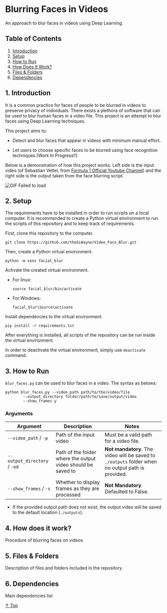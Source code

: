 # Blurring Faces in Videos

An approach to blur faces in videos using Deep Learning.

## Table of Contents

1. [Introduction](#1-introduction)
2. [Setup](#2-setup)
3. [How to Run](#3-how-to-run)
4. [How Does It Work?](#4-how-does-it-work)
5. [Files & Folders](#5-files--folders)
6. [Dependencies](#6-dependencies)

## 1. Introduction

It is a common practice for faces of people to be blurred in videos to preserve privacy of individuals. There exists a plethora of software that can be used to blur human faces in a video file. This project is an attempt to blur faces using Deep Learning techniques.  

This project aims to:  

- Detect and blur faces that appear in videos with minimum manual effort.

- Let users to choose specific faces to be blurred using face recognition techniques [Work In Progress!!]

Below is a demonstration of how this project works. Left side is the input video (of Sebastian Vettel, from [Formula 1 Official Youtube Channel](https://www.youtube.com/c/F1)) and the right side is the output taken from the face blurring script.

![GIF Failed to load](./docs/images/example.gif)

## 2. Setup

The requirements have to be installed in order to run scripts on a local computer. It is recommended to create a Python virtual environment to run the scripts of this repository and to keep track of requirements.

First, clone this repository to the computer.

```
git clone https://github.com/theSLWayne/Video_Face_Blur.git
```

Then, create a Python virtual environment.

```
python -m venv facial_blur
```

Activate the created virtual environment.

- For linux:
    ```
    source facial_blur/bin/activate
    ```

- For Windows:
    ```
    facial_blur\Source\activate
    ```

Install dependencies to the virtual environment.

```
pip install -r requirements.txt
```

After everything is installed, all scripts of the repository can be run inside the virtual environment.

In order to deactivate the virtual environment, simply use `deactivate` command.

## 3. How to Run

`blur_faces.py` can be used to blur faces in a video. The syntax as belows:

```
python blur_faces.py --video_path path/to/the/video/file
        --output_directory folder/path/to/save/output/video
        --show_frames y
```

### Arguments

| Argument | Description | Notes |
|----------|-------------|-------|
| `--video_path` / `-p` | Path of the input video | Must be a valid path for a video file. |
| `--output_directory` / `-od` | Path of the folder where the output video should be saved to | **Not mandatory**. The video will be saved to `./outputs` folder when no output path is provided. |
| `--show_frames` / `-s` | Whether to display frames as they are processed | **Not Mandatory**. Defaulted to False. |

- If the provided output path does not exist, the output video will be saved to the default location (`./outputs`).

## 4. How does it work?

Procedure of blurring faces on videos

## 5. Files & Folders

Description of files and folders included in the repository.

## 6. Dependencies

Main dependencies list

[↑ Top](#table-of-contents)